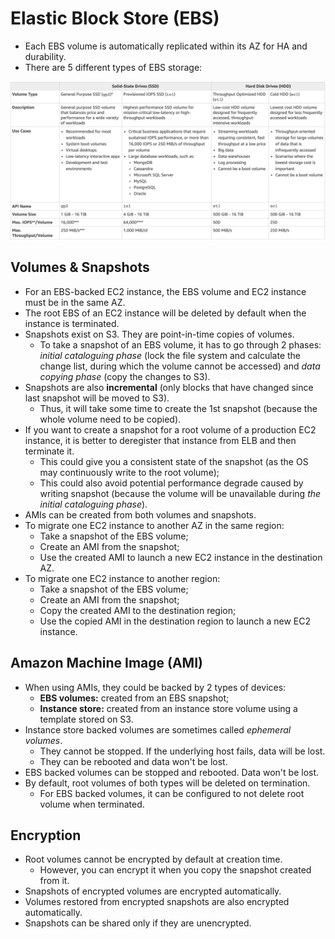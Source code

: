 # Elastic Block Store (EBS)

- Each EBS volume is automatically replicated within its AZ for HA and durability.
- There are 5 different types of EBS storage:

![EBS Types](../img/ebs_types.png)

## Volumes & Snapshots

- For an EBS-backed EC2 instance, the EBS volume and EC2 instance must be in the same AZ.
- The root EBS of an EC2 instance will be deleted by default when the instance is terminated.
- Snapshots exist on S3. They are point-in-time copies of volumes.
    - To take a snapshot of an EBS volume, it has to go through 2 phases: _initial cataloguing phase_ (lock the file system and calculate the change list, during which the volume cannot be accessed) and _data copying phase_ (copy the changes to S3).
- Snapshots are also **incremental** (only blocks that have changed since last snapshot will be moved to S3).
    - Thus, it will take some time to create the 1st snapshot (because the whole volume need to be copied).
- If you want to create a snapshot for a root volume of a production EC2 instance, it is better to deregister that instance from ELB and then terminate it.
    - This could give you a consistent state of the snapshot (as the OS may continuously write to the root volume);
    - This could also avoid potential performance degrade caused by writing snapshot (because the volume will be unavailable during _the initial cataloguing phase_).
- AMIs can be created from both volumes and snapshots.
- To migrate one EC2 instance to another AZ in the same region:
    - Take a snapshot of the EBS volume;
    - Create an AMI from the snapshot;
    - Use the created AMI to launch a new EC2 instance in the destination AZ.
- To migrate one EC2 instance to another region:
    - Take a snapshot of the EBS volume;
    - Create an AMI from the snapshot;
    - Copy the created AMI to the destination region;
    - Use the copied AMI in the destination region to launch a new EC2 instance.

## Amazon Machine Image (AMI)

- When using AMIs, they could be backed by 2 types of devices:
    - **EBS volumes:** created from an EBS snapshot;
    - **Instance store:** created from an instance store volume using a template stored on S3.
- Instance store backed volumes are sometimes called _ephemeral volumes_.
    - They cannot be stopped. If the underlying host fails, data will be lost.
    - They can be rebooted and data won't be lost.
- EBS backed volumes can be stopped and rebooted. Data won't be lost.
- By default, root volumes of both types will be deleted on termination.
    - For EBS backed volumes, it can be configured to not delete root volume when terminated.

## Encryption

- Root volumes cannot be encrypted by default at creation time.
    - However, you can encrypt it when you copy the snapshot created from it.
- Snapshots of encrypted volumes are encrypted automatically.
- Volumes restored from encrypted snapshots are also encrypted automatically.
- Snapshots can be shared only if they are unencrypted.
